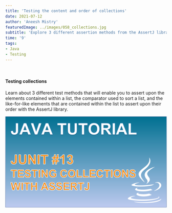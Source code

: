 ```yaml
---
title: 'Testing the content and order of collections'
date: 2021-07-12
author: 'Aneesh Mistry'
featuredImage: ../images/058_collections.jpg
subtitle: 'Explore 3 different assertion methods from the AssertJ library that can help us to test the content and order of items within a collection.'
time: '9'
tags:
- Java
- Testing
---
```


<br>
<h4>Testing collections</h4>
<p>
Learn about 3 different test methods that will enable you to assert upon the elements contained within a list, the comparator used to sort a list, and the like-for-like 
elements that are contained within the list to assert upon their order with the AssertJ library.

[![YouTube video link](../images/058_collections.jpg)](https://youtu.be/Uvi6a_PeMqI)
</p>